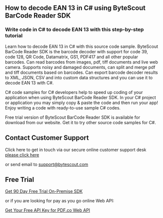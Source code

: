 ## How to decode EAN 13 in C# using ByteScout BarCode Reader SDK

### Write code in C# to decode EAN 13 with this step-by-step tutorial

Learn how to decode EAN 13 in C# with this source code sample. ByteScout BarCode Reader SDK is the barcode decoder with support for code 39, code 128, QR Code, Datamatrix, GS1, PDF417 and all other popular barcodes. Can read barcodes from images, pdf, tiff documents and live web camera. Supports noisy and damaged documents, can split and merge pdf and tiff documents based on barcodes. Can export barcode decoder results to XML, JSON, CSV and into custom data structures and you can use it to decode EAN 13 with C#.

C# code samples for C# developers help to speed up coding of your application when using ByteScout BarCode Reader SDK. In your C# project or application you may simply copy & paste the code and then run your app! Enjoy writing a code with ready-to-use sample C# codes.

Free trial version of ByteScout BarCode Reader SDK is available for download from our website. Get it to try other source code samples for C#.

## Contact Customer Support

Click here to get in touch via our secure online customer support desk [please click here](https://bytescout.zendesk.com/hc/en-us/requests/new?subject=ByteScout%20BarCode%20Reader%20SDK%20Question)

or send email to [support@bytescout.com](mailto:support@bytescout.com?subject=ByteScout%20BarCode%20Reader%20SDK%20Question) 

## Free Trial

[Get 90 Day Free Trial On-Premise SDK](https://bytescout.com/download/web-installer?utm_source=github-readme)

or if you are looking for pay as you go online Web API:

[Get Your Free API Key for PDF.co Web API](https://pdf.co/documentation/api?utm_source=github-readme)